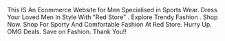 This IS An Ecommerce Website for Men Specialised in Sports Wear.
Dress Your Loved Men In Style With "Red Store" .
Explore Trendy Fashion . Shop Now. Shop For Sporty And Comfortable Fashion At Red Store. Hurry Up. OMG Deals. Save on Fashion.
Thank You!!

